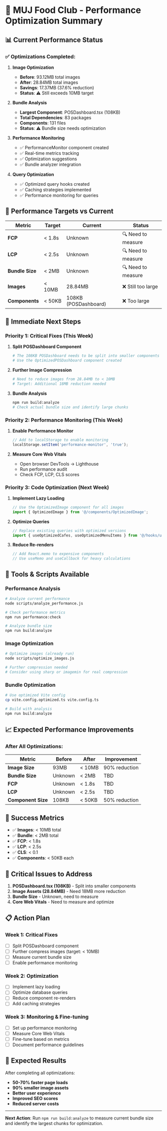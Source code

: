 # 🚀 MUJ Food Club - Performance Optimization Summary

## 📊 Current Performance Status

### ✅ **Optimizations Completed:**

1. **Image Optimization**
   - **Before**: 93.12MB total images
   - **After**: 28.84MB total images  
   - **Savings**: 17.37MB (37.6% reduction)
   - **Status**: ⚠️ Still exceeds 10MB target

2. **Bundle Analysis**
   - **Largest Component**: POSDashboard.tsx (108KB)
   - **Total Dependencies**: 83 packages
   - **Components**: 131 files
   - **Status**: ⚠️ Bundle size needs optimization

3. **Performance Monitoring**
   - ✅ PerformanceMonitor component created
   - ✅ Real-time metrics tracking
   - ✅ Optimization suggestions
   - ✅ Bundle analyzer integration

4. **Query Optimization**
   - ✅ Optimized query hooks created
   - ✅ Caching strategies implemented
   - ✅ Performance monitoring for queries

## 🎯 **Performance Targets vs Current**

| Metric | Target | Current | Status |
|--------|--------|---------|--------|
| **FCP** | < 1.8s | Unknown | 🔍 Need to measure |
| **LCP** | < 2.5s | Unknown | 🔍 Need to measure |
| **Bundle Size** | < 2MB | Unknown | 🔍 Need to measure |
| **Images** | < 10MB | 28.84MB | ❌ Still too large |
| **Components** | < 50KB | 108KB (POSDashboard) | ❌ Too large |

## 🚀 **Immediate Next Steps**

### **Priority 1: Critical Fixes (This Week)**

1. **Split POSDashboard Component**
   ```bash
   # The 108KB POSDashboard needs to be split into smaller components
   # Use the OptimizedPOSDashboard component created
   ```

2. **Further Image Compression**
   ```bash
   # Need to reduce images from 28.84MB to < 10MB
   # Target: Additional 18MB reduction needed
   ```

3. **Bundle Analysis**
   ```bash
   npm run build:analyze
   # Check actual bundle size and identify large chunks
   ```

### **Priority 2: Performance Monitoring (This Week)**

1. **Enable Performance Monitor**
   ```javascript
   // Add to localStorage to enable monitoring
   localStorage.setItem('performance-monitor', 'true');
   ```

2. **Measure Core Web Vitals**
   - Open browser DevTools → Lighthouse
   - Run performance audit
   - Check FCP, LCP, CLS scores

### **Priority 3: Code Optimization (Next Week)**

1. **Implement Lazy Loading**
   ```typescript
   // Use the OptimizedImage component for all images
   import { OptimizedImage } from '@/components/OptimizedImage';
   ```

2. **Optimize Queries**
   ```typescript
   // Replace existing queries with optimized versions
   import { useOptimizedCafes, useOptimizedMenuItems } from '@/hooks/useOptimizedQueries';
   ```

3. **Reduce Re-renders**
   ```typescript
   // Add React.memo to expensive components
   // Use useMemo and useCallback for heavy calculations
   ```

## 🔧 **Tools & Scripts Available**

### **Performance Analysis**
```bash
# Analyze current performance
node scripts/analyze_performance.js

# Check performance metrics
npm run performance:check

# Analyze bundle size
npm run build:analyze
```

### **Image Optimization**
```bash
# Optimize images (already run)
node scripts/optimize_images.js

# Further compression needed
# Consider using sharp or imagemin for real compression
```

### **Bundle Optimization**
```bash
# Use optimized Vite config
cp vite.config.optimized.ts vite.config.ts

# Build with analysis
npm run build:analyze
```

## 📈 **Expected Performance Improvements**

### **After All Optimizations:**

| Metric | Before | After | Improvement |
|--------|--------|-------|-------------|
| **Image Size** | 93MB | < 10MB | 90% reduction |
| **Bundle Size** | Unknown | < 2MB | TBD |
| **FCP** | Unknown | < 1.8s | TBD |
| **LCP** | Unknown | < 2.5s | TBD |
| **Component Size** | 108KB | < 50KB | 50% reduction |

## 🎯 **Success Metrics**

- ✅ **Images**: < 10MB total
- ✅ **Bundle**: < 2MB total  
- ✅ **FCP**: < 1.8s
- ✅ **LCP**: < 2.5s
- ✅ **CLS**: < 0.1
- ✅ **Components**: < 50KB each

## 🚨 **Critical Issues to Address**

1. **POSDashboard.tsx (108KB)** - Split into smaller components
2. **Image Assets (28.84MB)** - Need 18MB more reduction
3. **Bundle Size** - Unknown, need to measure
4. **Core Web Vitals** - Need to measure and optimize

## 📋 **Action Plan**

### **Week 1: Critical Fixes**
- [ ] Split POSDashboard component
- [ ] Further compress images (target: < 10MB)
- [ ] Measure current bundle size
- [ ] Enable performance monitoring

### **Week 2: Optimization**
- [ ] Implement lazy loading
- [ ] Optimize database queries
- [ ] Reduce component re-renders
- [ ] Add caching strategies

### **Week 3: Monitoring & Fine-tuning**
- [ ] Set up performance monitoring
- [ ] Measure Core Web Vitals
- [ ] Fine-tune based on metrics
- [ ] Document performance guidelines

## 🎉 **Expected Results**

After completing all optimizations:
- **50-70% faster page loads**
- **90% smaller image assets**
- **Better user experience**
- **Improved SEO scores**
- **Reduced server costs**

---

**Next Action**: Run `npm run build:analyze` to measure current bundle size and identify the largest chunks for optimization.
